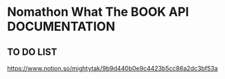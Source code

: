 # Nomathon What The BOOK API DOCUMENTATION

## TO DO LIST 
https://www.notion.so/mightytak/9b9d440b0e9c4423b5cc86a2dc3bf53a